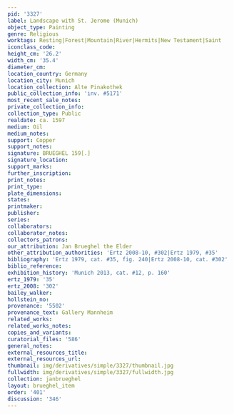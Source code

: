 ```yaml
---
pid: '3327'
label: Landscape with St. Jerome (Munich)
object_type: Painting
genre: Religious
worktags: Resting|Forest|Mountain|River|Hermits|New Testament|Saint
iconclass_code:
height_cm: '26.2'
width_cm: '35.4'
diameter_cm:
location_country: Germany
location_city: Munich
location_collection: Alte Pinakothek
public_collection_info: 'inv. #5171'
most_recent_sale_notes:
private_collection_info:
collection_type: Public
realdate: ca. 1597
medium: Oil
medium_notes:
support: Copper
support_notes:
signature: BRUEGHEL 159[.]
signature_location:
support_marks:
further_inscription:
print_notes:
print_type:
plate_dimensions:
states:
printmaker:
publisher:
series:
collaborators:
collaborator_notes:
collectors_patrons:
our_attribution: Jan Brueghel the Elder
other_attribution_authorities: 'Ertz 2008-10, #302|Ertz 1979, #35'
bibliography: 'Ertz 1979, cat. #35, fig. 240|Ertz 2008-10, cat. #302'
biblio_reference:
exhibition_history: 'Munich 2013, cat. #12, p. 160'
ertz_1979: '35'
ertz_2008: '302'
bailey_walker:
hollstein_no:
provenance: '5502'
provenance_text: Gallery Mannheim
related_works:
related_works_notes:
copies_and_variants:
curatorial_files: '586'
general_notes:
external_resources_title:
external_resources_url:
thumbnail: img/derivatives/simple/3327/thumbnail.jpg
fullwidth: img/derivatives/simple/3327/fullwidth.jpg
collection: janbrueghel
layout: brueghel_item
order: '401'
discussion: '346'
---
```

